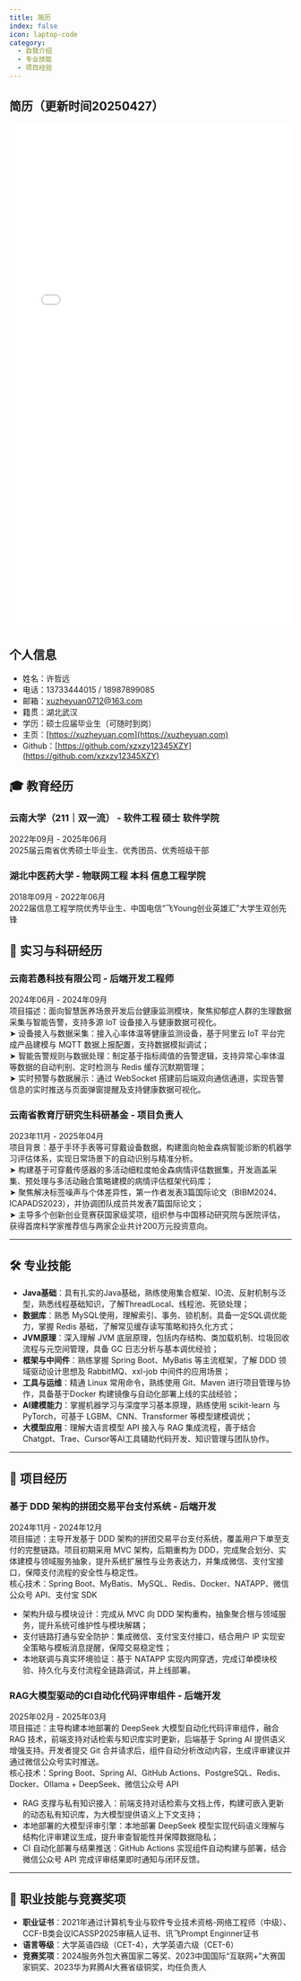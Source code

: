 ```yaml
---
title: 简历
index: false
icon: laptop-code
category:
  - 自我介绍
  - 专业技能
  - 项目经验
---
```


## 简历（更新时间20250427）

[//]: # (<embed src="/pdfs/xuzheyuan_resume.pdf" width="100%" height="900px" type="application/pdf" />)
<iframe src="/pdfjs/web/viewer.html?file=/pdfs/xuzheyuan_resume.pdf" width="100%" height="900px" style="border: none;"></iframe>


## 个人信息

- 姓名：许哲远
- 电话：13733444015 / 18987899085
- 邮箱：xuzheyuan0712@163.com
- 籍贯：湖北武汉
- 学历：硕士应届毕业生（可随时到岗）
- 主页：[https://xuzheyuan.com](https://xuzheyuan.com)
- Github：[https://github.com/xzxzy12345XZY](https://github.com/xzxzy12345XZY)

## 🎓 教育经历

### **云南大学（211｜双一流） - 软件工程 硕士 软件学院**  
2022年09月 - 2025年06月  
2025届云南省优秀硕士毕业生、优秀团员、优秀班级干部

### **湖北中医药大学 - 物联网工程 本科 信息工程学院**  
2018年09月 - 2022年06月  
2022届信息工程学院优秀毕业生、中国电信“飞Young创业英雄汇”大学生双创先锋


## 🧪 实习与科研经历

### **云南若愚科技有限公司 - 后端开发工程师**  
2024年06月 - 2024年09月  
项目描述：面向智慧医养场景开发后台健康监测模块，聚焦抑郁症人群的生理数据采集与智能告警，支持多源	IoT	设备接入与健康数据可视化。  
➤ 设备接入与数据采集：接入心率体温等健康监测设备，基于阿里云 IoT 平台完成产品建模与 MQTT 数据上报配置，支持数据模拟调试；  
➤ 智能告警规则与数据处理：制定基于指标阈值的告警逻辑，支持异常心率体温等数据的自动判别、定时检测与 Redis 缓存沉默期管理；  
➤ 实时预警与数据展示：通过 WebSocket 搭建前后端双向通信通道，实现告警信息的实时推送与页面弹窗提醒及支持健康数据可视化。

### **云南省教育厅研究生科研基金 - 项目负责人**  
2023年11月 - 2025年04月  
项目背景：基于手环手表等可穿戴设备数据，构建面向帕金森病智能诊断的机器学习评估体系，实现日常场景下的自动识别与精准分析。  
➤ 构建基于可穿戴传感器的多活动细粒度帕金森病情评估数据集，开发涵盖采集、预处理与多活动融合策略建模的病情评估框架代码库；  
➤ 聚焦解决标签噪声与个体差异性，第一作者发表3篇国际论文（BIBM2024、ICAPADS2023），并协调团队成员共发表7篇国际论文；  
➤ 主导多个创新创业竞赛获国家级奖项，组织参与中国移动研究院与医院评估，获得首席科学家推荐信与两家企业共计200万元投资意向。

---

## 🛠️ 专业技能

- **Java基础**：具有扎实的Java基础，熟练使用集合框架、IO流、反射机制与泛型，熟悉线程基础知识，了解ThreadLocal、线程池、死锁处理；
- **数据库**：熟悉 MySQL使用，理解索引、事务、锁机制，具备一定SQL调优能力，掌握 Redis 基础，了解常见缓存读写策略和持久化方式；
- **JVM原理**：深入理解 JVM 底层原理，包括内存结构、类加载机制、垃圾回收流程与元空间管理，具备 GC 日志分析与基本调优经验；
- **框架与中间件**：熟练掌握 Spring Boot、MyBatis 等主流框架，了解 DDD 领域驱动设计思想及 RabbitMQ、xxl-job 中间件的应用场景；
- **工具与运维**：精通 Linux 常用命令，熟练使用 Git、Maven 进行项目管理与协作，具备基于Docker 构建镜像与自动化部署上线的实战经验；
- **AI建模能力**：掌握机器学习与深度学习基本原理，熟练使用 scikit-learn 与 PyTorch，可基于 LGBM、CNN、Transformer 等模型建模调优；
- **大模型应用**：理解大语言模型 API 接入与 RAG 集成流程，善于结合Chatgpt、Trae、Cursor等AI工具辅助代码开发、知识管理与团队协作。

---

## 💼 项目经历

### **基于 DDD 架构的拼团交易平台支付系统 - 后端开发**
2024年11月 - 2024年12月  
项目描述：主导开发基于 DDD 架构的拼团交易平台支付系统，覆盖用户下单至支付的完整链路。项目初期采用 MVC 架构，后期重构为 DDD，完成聚合划分、实体建模与领域服务抽象，提升系统扩展性与业务表达力，并集成微信、支付宝接口，保障支付流程的安全性与稳定性。  
核心技术：Spring Boot、MyBatis、MySQL、Redis、Docker、NATAPP、微信公众号 API、支付宝 SDK  
- 架构升级与模块设计：完成从 MVC 向 DDD 架构重构，抽象聚合根与领域服务，提升系统可维护性与模块解耦；  
- 支付链路打通与安全防护：集成微信、支付宝支付接口，结合用户 IP 实现安全策略与模板消息提醒，保障交易稳定性；  
- 本地联调与真实环境验证：基于 NATAPP 实现内网穿透，完成订单模块校验、持久化与支付流程全链路调试，并上线部署。

### **RAG大模型驱动的CI自动化代码评审组件 - 后端开发**
2025年02月 - 2025年03月  
项目描述：主导构建本地部署的 DeepSeek 大模型自动化代码评审组件，融合 RAG 技术，前端支持对话检索与知识库实时更新，后端基于 Spring AI 提供语义增强支持。开发者提交 Git 合并请求后，组件自动分析改动内容，生成评审建议并通过微信公众号实时推送。  
核心技术：Spring Boot、Spring AI、GitHub Actions、PostgreSQL、Redis、Docker、Ollama + DeepSeek、微信公众号 API  
- RAG 支撑与私有知识接入：前端支持对话检索与文档上传，构建可嵌入更新的动态私有知识库，为大模型提供语义上下文支持；  
- 本地部署的大模型评审引擎：本地部署 DeepSeek 模型实现代码语义理解与结构化评审建议生成，提升审查智能性并保障数据隐私；  
- CI 自动化部署与结果推送：GitHub Actions 实现组件自动构建与部署，结合微信公众号 API 完成评审结果即时通知与闭环反馈。

---

## 🏅 职业技能与竞赛奖项

- **职业证书**：2021年通过计算机专业与软件专业技术资格-网络工程师（中级）、CCF-B类会议ICASSP2025审稿人证书、讯飞Prompt Enginner证书
- **语言等级**：大学英语四级（CET-4），大学英语六级（CET-6）
- **竞赛奖项**：2024服务外包大赛国家二等奖、2023中国国际“互联网+”大赛国家铜奖、2023华为昇腾AI大赛省级铜奖，均任负责人


[//]: # (### 4. 服务治理 SpringBoot 中间件)

[//]: # ()
[//]: # (- 系统架构：SpringBoot Starter 组件开发)

[//]: # (- 核心技术：熔断、降级、限流、切量、白名单、人群控制)

[//]: # (- 项目描述：该SpringBoot Starter中间件实现了熔断、降级、限流、切量、白名单等服务治理功能，减少了开发工作量和出错风险。利用SpringBoot的自动化配置机制简化了集成和使用，并提供了可扩展接口，以满足不同场景的需求。)

[//]: # (- 核心职责：)

[//]: # (    - 鉴于组内同类需求的重复开发，设计并实现服务治理 SpringBoot Starter 中间件，提高开发效率和降低重复开发成本。 该中间件的核心功能包括服务治理中的熔断、降级、限流、切量和白名单等。)

[//]: # (    - 通过利用SpringBoot的自动化配置机制，该中间件可以简化集成和使用，同时提供足够的配置选项以满足不同场景的需求。)

[//]: # (    - 此外，该中间件还提供了可扩展的接口，方便用户根据自身需求扩展功能，从而更好地满足不同的业务需求。)

